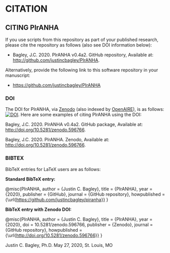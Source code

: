# CITATION

## CITING PIrANHA

If you use scripts from this repository as part of your published research, please cite the repository as follows (also see DOI information below): 
  
- Bagley, J.C. 2020. PIrANHA v0.4a2. GitHub repository, Available at: http://github.com/justincbagley/PIrANHA.

Alternatively, provide the following link to this software repository in your manuscript:

- https://github.com/justincbagley/PIrANHA

### DOI

The DOI for PIrANHA, via [Zenodo](https://zenodo.org) (also indexed by [OpenAIRE](https://explore.openaire.eu/)), is as follows:  [![DOI](https://zenodo.org/badge/DOI/10.5281/zenodo.596766.svg)](https://doi.org/10.5281/zenodo.596766). Here are some examples of citing PIrANHA using the DOI: 
  
  Bagley, J.C. 2020. PIrANHA v0.4a2. GitHub package, Available at: http://doi.org/10.5281/zenodo.596766.

  Bagley, J.C. 2020. PIrANHA. Zenodo, Available at: http://doi.org/10.5281/zenodo.596766.  

### BIBTEX

BibTeX entries for LaTeX users are as follows:

**Standard BibTeX entry:**

@misc{PIrANHA,
  author = {Justin C. Bagley},
  title = {PIrANHA},
  year = {2020},
  publisher = {GitHub},
  journal = {GitHub repository},
  howpublished = {\url{https://github.com/justincbagley/piranha}}
}

**BibTeX entry with Zenodo DOI:**

@misc{PIrANHA,
  author = {Justin C. Bagley},
  title = {PIrANHA},
  year = {2020},
  doi = 10.5281/zenodo.596766,
  publisher = {Zenodo},
  journal = {GitHub repository},
  howpublished = {\url{http://doi.org/10.5281/zenodo.596766}}
}

Justin C. Bagley, Ph.D.
May 27, 2020, St. Louis, MO

